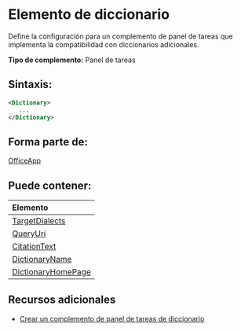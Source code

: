 
# Elemento de diccionario
Define la configuración para un complemento de panel de tareas que implementa la compatibilidad con diccionarios adicionales.

 **Tipo de complemento:** Panel de tareas


## Sintaxis:


```XML
<Dictionary>
   ...
</Dictionary>
```


## Forma parte de:

[OfficeApp](../../reference/manifest/officeapp.md)


## Puede contener:



|**Elemento**|
|:-----|
|[TargetDialects](../../reference/manifest/targetdialects.md)|
|[QueryUri](../../reference/manifest/queryuri.md)|
|[CitationText](../../reference/manifest/citationtext.md)|
|[DictionaryName](../../reference/manifest/dictionaryname.md)|
|[DictionaryHomePage](../../reference/manifest/dictionaryhomepage.md)|

## Recursos adicionales



- [Crear un complemento de panel de tareas de diccionario](../../docs/word/dictionary-task-pane-add-ins.md)
    

